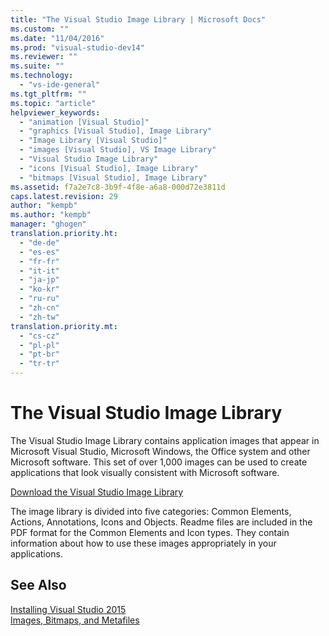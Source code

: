 ```yaml
---
title: "The Visual Studio Image Library | Microsoft Docs"
ms.custom: ""
ms.date: "11/04/2016"
ms.prod: "visual-studio-dev14"
ms.reviewer: ""
ms.suite: ""
ms.technology: 
  - "vs-ide-general"
ms.tgt_pltfrm: ""
ms.topic: "article"
helpviewer_keywords: 
  - "animation [Visual Studio]"
  - "graphics [Visual Studio], Image Library"
  - "Image Library [Visual Studio]"
  - "images [Visual Studio], VS Image Library"
  - "Visual Studio Image Library"
  - "icons [Visual Studio], Image Library"
  - "bitmaps [Visual Studio], Image Library"
ms.assetid: f7a2e7c8-3b9f-4f8e-a6a8-000d72e3811d
caps.latest.revision: 29
author: "kempb"
ms.author: "kempb"
manager: "ghogen"
translation.priority.ht: 
  - "de-de"
  - "es-es"
  - "fr-fr"
  - "it-it"
  - "ja-jp"
  - "ko-kr"
  - "ru-ru"
  - "zh-cn"
  - "zh-tw"
translation.priority.mt: 
  - "cs-cz"
  - "pl-pl"
  - "pt-br"
  - "tr-tr"
---
```

# The Visual Studio Image Library
The Visual Studio Image Library contains application images that appear in Microsoft Visual Studio, Microsoft Windows, the Office system and other Microsoft software. This set of over 1,000 images can be used to create applications that look visually consistent with Microsoft software.  
  
 [Download the Visual Studio Image Library](http://go.microsoft.com/fwlink/p/?LinkId=275090)  
  
 The image library is divided into five categories: Common Elements, Actions, Annotations, Icons and Objects. Readme files are included in the PDF format for the Common Elements and Icon types. They contain information about how to use these images appropriately in your applications.  
  
## See Also  
 [Installing Visual Studio 2015](../Topic/Installing%20Visual%20Studio%202015.md)   
 [Images, Bitmaps, and Metafiles](http://msdn.microsoft.com/en-us/Library/7152b45b-a55c-49bc-8c78-ae002a844f71)